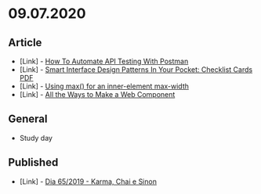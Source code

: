 # 09.07.2020

## Article

- \[Link\] - [How To Automate API Testing With Postman](https://www.smashingmagazine.com/2020/09/automate-api-testing-postman/)
- \[Link\] - [Smart Interface Design Patterns In Your Pocket: Checklist Cards PDF](https://www.smashingmagazine.com/2020/09/checklist-cards-re-release/)
- \[Link\] - [Using max() for an inner-element max-width](https://css-tricks.com/using-max-for-an-inner-element-max-width/)
- \[Link\] - [All the Ways to Make a Web Component](https://css-tricks.com/all-the-ways-to-make-a-web-component/)

## General

- Study day

## Published

- \[Link\] - [Dia 65/2019 - Karma, Chai e Sinon](https://nerdcalistenico.com.br/hemersonvianna/artigos/daysofcode/2019/dia-65-karma-chai-e-sinon/)
